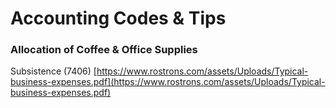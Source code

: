 
# Accounting Codes & Tips

### Allocation of Coffee & Office Supplies

Subsistence (7406)
[https://www.rostrons.com/assets/Uploads/Typical-business-expenses.pdf](https://www.rostrons.com/assets/Uploads/Typical-business-expenses.pdf)


